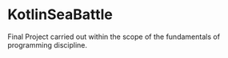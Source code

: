 # KotlinSeaBattle
 Final Project carried out within the scope of the fundamentals of programming discipline.
